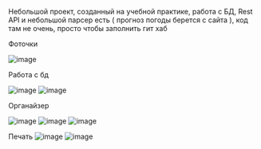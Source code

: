 Небольшой проект, созданный на учебной практике, работа с БД, Rest API и небольшой парсер есть ( прогноз погоды берется с сайта ), код там не очень, просто чтобы заполнить гит хаб 

Фоточки

![image](https://github.com/user-attachments/assets/c31938a5-1940-4f9d-8416-51211d01e0ca)

Работа с бд

![image](https://github.com/user-attachments/assets/88c8fdb9-90a9-4ff6-9b2e-0fc1e8f8ae0a)
![image](https://github.com/user-attachments/assets/76df2c2f-fd44-41fc-a07d-85350639bc88)


Органайзер

![image](https://github.com/user-attachments/assets/8e3f3aab-3cc6-4aa8-8c14-82c876a6865f)
![image](https://github.com/user-attachments/assets/f3e42438-5192-4950-95f5-4a03299778df)
![image](https://github.com/user-attachments/assets/332099aa-369e-40f5-8dc6-a6708e647c16)

Печать
![image](https://github.com/user-attachments/assets/04f7ac4e-248d-44dd-bc4c-b35036a0ea09)
![image](https://github.com/user-attachments/assets/a299483e-9b31-4911-9002-c884bad8396a)





